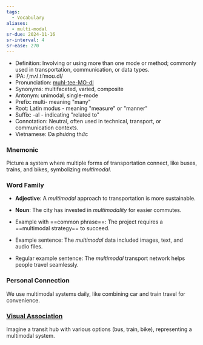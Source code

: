 ```yaml
---
tags:
  - Vocabulary
aliases:
  - multi-modal
sr-due: 2024-11-16
sr-interval: 4
sr-ease: 270
---
```


- Definition: Involving or using more than one mode or method; commonly used in transportation, communication, or data types.
- IPA: /ˌmʌl.tiˈmoʊ.dl/
- Pronunciation: [muhl-tee-MO-dl](https://www.google.com/search?q=how+to+pronounce+multimodal)
- Synonyms: multifaceted, varied, composite
- Antonym: unimodal, single-mode
- Prefix: multi- meaning "many"
- Root: Latin modus - meaning "measure" or "manner"
- Suffix: -al - indicating "related to"
- Connotation: Neutral, often used in technical, transport, or communication contexts.
- Vietnamese: Đa phương thức

### Mnemonic

Picture a system where multiple forms of transportation connect, like buses, trains, and bikes, symbolizing *multimodal*.

### Word Family

- **Adjective**: A *multimodal* approach to transportation is more sustainable.
- **Noun**: The city has invested in *multimodality* for easier commutes.
  
- Example with ==common phrase==: The project requires a ==multimodal strategy== to succeed.
- Example sentence: The *multimodal* data included images, text, and audio files.
- Regular example sentence: The *multimodal* transport network helps people travel seamlessly.

### Personal Connection

We use multimodal systems daily, like combining car and train travel for convenience.

### [Visual Association](https://www.google.com/search?tbm=isch&q=multimodal)

Imagine a transit hub with various options (bus, train, bike), representing a multimodal system.
